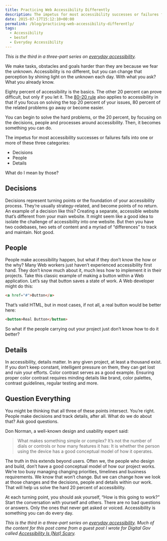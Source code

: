```yaml
---
title: Practicing Web Accessibility Differently
description: The impetus for most accessibility successes or failures falls into one or more of these three categories.
date: 2015-07-17T15:12:10+00:00
permalink: /blog/practicing-web-accessibility-differently/
tags:
  - Accessibility
  - bestof
  - Everyday Accessibility
---
```


_This is the third in a three-part series on [everyday accessibility](/tags/everyday-accessibility)._

We make tasks, obstacles and goals harder than they are because we fear the unknown. Accessibility is no different, but you can change that perception by shining light on the unknown each day. With what you ask? What you already know.

Eighty percent of accessibility is the basics. The other 20 percent can prove difficult, but only if you let it. The [80–20 rule](https://en.wikipedia.org/wiki/Pareto_principle) also applies to accessibility in that if you focus on solving the top 20 percent of your issues, 80 percent of the related problems go away or become easier.

You can begin to solve the hard problems, or the 20 percent, by focusing on the decisions, people and processes around accessibility. Then, it becomes something you can do.

The impetus for most accessibility successes or failures falls into one or more of these three categories:

- Decisions
- People
- Details

What do I mean by those?

## Decisions

Decisions represent turning points or the foundation of your accessibility process. They’re usually strategy-related, and become points of no return. An example of a decision like this? Creating a separate, accessible website that’s different from your main website. It might seem like a good idea to isolate the challenge of accessibility into one website. But then you have two codebases, two sets of content and a myriad of “differences” to track and maintain. Not good.

## People

People make accessibility happen, but what if they don’t know the how or the why? Many Web workers just haven’t experienced accessibility first hand. They don’t know much about it, much less how to implement it in their projects. Take this classic example of making a button within a Web application. Let’s say that button saves a state of work. A Web developer might do this:

```html
<a href="#">Button</a>
```

That’s valid HTML, but in most cases, if not all, a real button would be better here:

```html
<button>Real Button</button>
```

So what if the people carrying out your project just don’t know how to do it better?

## Details

In accessibility, details matter. In any given project, at least a thousand exist. If you don’t keep constant, intelligent pressure on them, they can get lost and ruin your efforts. Color contrast serves as a good example. Ensuring proper color contrast requires minding details like brand, color palettes, contrast guidelines, regular testing and more.

## Question Everything

You might be thinking that all three of these points intersect. You’re right. People make decisions and track details, after all. What do we do about that? Ask good questions.

Don Norman, a well-known design and usability expert said:

> What makes something simple or complex? It’s not the number of dials or controls or how many features it has: It is whether the person using the device has a good conceptual model of how it operates.

The truth in this extends beyond users. Often we, the people who design and build, don’t have a good conceptual model of how our project works. We’re too busy managing changing priorities, timelines and business requirements. We know that won’t change. But we can change how we look at those changes and the decisions, people and details within our work. That will help us solve the hard 20 percent of accessibility.

At each turning point, you should ask yourself, “How is this going to work?” Start the conversation with yourself and others. There are no bad questions or answers. Only the ones that never get asked or voiced. Accessibility is something you can do every day.

_This is the third in a three-part series on [everyday accessibility](/tags/everyday-accessibility). Much of the content for this post came from a guest post I wrote for Digital Gov called [Accessibility Is (Not) Scary](http://www.digitalgov.gov/2015/02/20/accessibility-is-not-scary-2/)._
